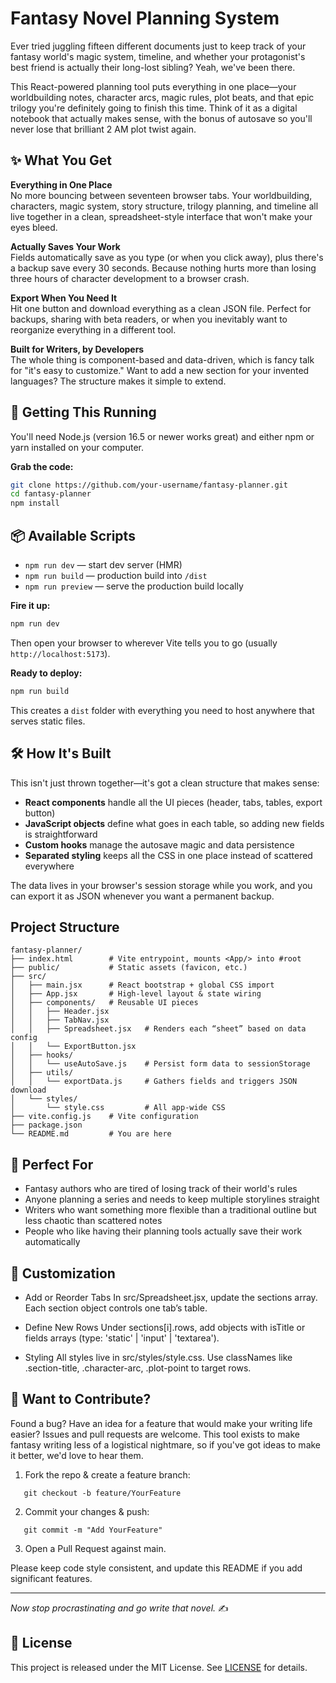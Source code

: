 # Fantasy Novel Planning System

Ever tried juggling fifteen different documents just to keep track of your fantasy world's magic system, timeline, and whether your protagonist's best friend is actually their long-lost sibling? Yeah, we've been there.

This React-powered planning tool puts everything in one place—your worldbuilding notes, character arcs, magic rules, plot beats, and that epic trilogy you're definitely going to finish this time. Think of it as a digital notebook that actually makes sense, with the bonus of autosave so you'll never lose that brilliant 2 AM plot twist again.

## ✨ What You Get

**Everything in One Place**  
No more bouncing between seventeen browser tabs. Your worldbuilding, characters, magic system, story structure, trilogy planning, and timeline all live together in a clean, spreadsheet-style interface that won't make your eyes bleed.

**Actually Saves Your Work**  
Fields automatically save as you type (or when you click away), plus there's a backup save every 30 seconds. Because nothing hurts more than losing three hours of character development to a browser crash.

**Export When You Need It**  
Hit one button and download everything as a clean JSON file. Perfect for backups, sharing with beta readers, or when you inevitably want to reorganize everything in a different tool.

**Built for Writers, by Developers**  
The whole thing is component-based and data-driven, which is fancy talk for "it's easy to customize." Want to add a new section for your invented languages? The structure makes it simple to extend.

## 🚀 Getting This Running

You'll need Node.js (version 16.5 or newer works great) and either npm or yarn installed on your computer.

**Grab the code:**

```bash
git clone https://github.com/your-username/fantasy-planner.git
cd fantasy-planner
npm install
```

## 📦 Available Scripts

- `npm run dev` — start dev server (HMR)
- `npm run build` — production build into `/dist`
- `npm run preview` — serve the production build locally

**Fire it up:**

```bash
npm run dev
```

Then open your browser to wherever Vite tells you to go (usually `http://localhost:5173`).

**Ready to deploy:**

```bash
npm run build
```

This creates a `dist` folder with everything you need to host anywhere that serves static files.

## 🛠 How It's Built

This isn't just thrown together—it's got a clean structure that makes sense:

- **React components** handle all the UI pieces (header, tabs, tables, export button)
- **JavaScript objects** define what goes in each table, so adding new fields is straightforward
- **Custom hooks** manage the autosave magic and data persistence
- **Separated styling** keeps all the CSS in one place instead of scattered everywhere

The data lives in your browser's session storage while you work, and you can export it as JSON whenever you want a permanent backup.

## Project Structure

```text
fantasy-planner/
├── index.html        # Vite entrypoint, mounts <App/> into #root
├── public/           # Static assets (favicon, etc.)
├── src/
│   ├── main.jsx      # React bootstrap + global CSS import
│   ├── App.jsx       # High-level layout & state wiring
│   ├── components/   # Reusable UI pieces
│   │   ├── Header.jsx
│   │   ├── TabNav.jsx
│   │   ├── Spreadsheet.jsx   # Renders each “sheet” based on data config
│   │   └── ExportButton.jsx
│   ├── hooks/
│   │   └── useAutoSave.js    # Persist form data to sessionStorage
│   ├── utils/
│   │   └── exportData.js     # Gathers fields and triggers JSON download
│   └── styles/
│       └── style.css         # All app-wide CSS
├── vite.config.js    # Vite configuration
├── package.json
└── README.md         # You are here
```

## 🎯 Perfect For

- Fantasy authors who are tired of losing track of their world's rules
- Anyone planning a series and needs to keep multiple storylines straight
- Writers who want something more flexible than a traditional outline but less chaotic than scattered notes
- People who like having their planning tools actually save their work automatically

## 🔧 Customization

- Add or Reorder Tabs
  In src/Spreadsheet.jsx, update the sections array. Each section object controls one tab’s table.

- Define New Rows
  Under sections[i].rows, add objects with isTitle or fields arrays (type: 'static' | 'input' | 'textarea').

- Styling
  All styles live in src/styles/style.css. Use classNames like .section-title, .character-arc, .plot-point to target rows.

## 🤝 Want to Contribute?

Found a bug? Have an idea for a feature that would make your writing life easier? Issues and pull requests are welcome. This tool exists to make fantasy writing less of a logistical nightmare, so if you've got ideas to make it better, we'd love to hear them.

1. Fork the repo & create a feature branch:

```
   git checkout -b feature/YourFeature
```

2. Commit your changes & push:

```
   git commit -m "Add YourFeature"
```

3. Open a Pull Request against main.

Please keep code style consistent, and update this README if you add significant features.

---

_Now stop procrastinating and go write that novel._ ✍️

## 📄 License

This project is released under the MIT License. See [LICENSE](LICENSE.txt) for details.
